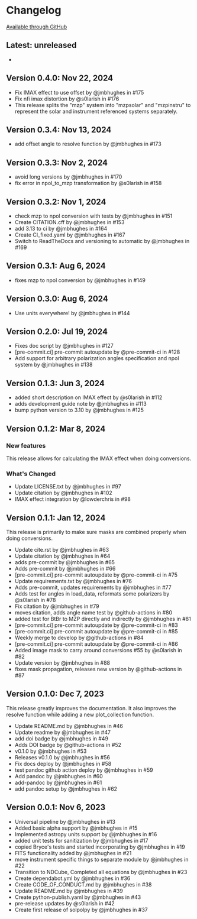 # Changelog

[Available through GitHub](https://github.com/punch-mission/solpolpy/releases)

## Latest: unreleased

-

## Version 0.4.0: Nov 22, 2024

- Fix IMAX effect to use offset by @jmbhughes in #175
- Fix nfi imax distortion by @s0larish in #176
- This release splits the "mzp" system into "mzpsolar" and "mzpinstru" to represent the solar and instrument referenced systems separately.

## Version 0.3.4: Nov 13, 2024

- add offset angle to resolve function by @jmbhughes in #173

## Version 0.3.3: Nov 2, 2024

- avoid long versions by @jmbhughes in #170
- fix error in npol_to_mzp transformation by @s0larish in #158

## Version 0.3.2: Nov 1, 2024

- check mzp to npol conversion with tests by @jmbhughes in #151
- Create CITATION.cff by @jmbhughes in #153
- add 3.13 to ci by @jmbhughes in #164
- Create CI_fixed.yaml by @jmbhughes in #167
- Switch to ReadTheDocs and versioning to automatic by @jmbhughes in #169

## Version 0.3.1: Aug 6, 2024

- fixes mzp to npol conversion by @jmbhughes in #149

## Version 0.3.0: Aug 6, 2024

- Use units everywhere! by @jmbhughes in #144

## Version 0.2.0: Jul 19, 2024

- Fixes doc script by @jmbhughes in #127
- [pre-commit.ci] pre-commit autoupdate by @pre-commit-ci in #128
- Add support for arbitrary polarization angles specification and npol system by @jmbhughes in #138

## Version 0.1.3: Jun 3, 2024

- added short description on IMAX effect by @s0larish in #112
- adds development guide note by @jmbhughes in #113
- bump python version to 3.10 by @jmbhughes in #125

## Version 0.1.2: Mar 8, 2024

### New features

This release allows for calculating the IMAX effect when doing conversions.

### What's Changed

- Update LICENSE.txt by @jmbhughes in #97
- Update citation by @jmbhughes in #102
- IMAX effect integration by @lowderchris in #98

## Version 0.1.1: Jan 12, 2024

This release is primarily to make sure masks are combined properly when doing conversions.

- Update cite.rst by @jmbhughes in #63
- Update citation by @jmbhughes in #64
- adds pre-commit by @jmbhughes in #65
- Adds pre-commit by @jmbhughes in #66
- [pre-commit.ci] pre-commit autoupdate by @pre-commit-ci in #75
- Update requirements.txt by @jmbhughes in #76
- Adds pre-commit, updates requirements by @jmbhughes in #77
- Adds test for angles in load_data, reformats some polarizers by @s0larish in #78
- Fix citation by @jmbhughes in #79
- moves citation, adds angle name test by @github-actions in #80
- added test for BtBr to MZP directly and indirectly by @jmbhughes in #81
- [pre-commit.ci] pre-commit autoupdate by @pre-commit-ci in #83
- [pre-commit.ci] pre-commit autoupdate by @pre-commit-ci in #85
- Weekly merge to develop by @github-actions in #84
- [pre-commit.ci] pre-commit autoupdate by @pre-commit-ci in #86
- Added image mask to carry around conversions #55 by @s0larish in #82
- Update version by @jmbhughes in #88
- fixes mask propagation, releases new version by @github-actions in #87

## Version 0.1.0: Dec 7, 2023

This release greatly improves the documentation. It also improves the resolve function while adding a new plot_collection function.

- Update README.md by @jmbhughes in #46
- Update readme by @jmbhughes in #47
- add doi badge by @jmbhughes in #49
- Adds DOI badge by @github-actions in #52
- v0.1.0 by @jmbhughes in #53
- Releases v0.1.0 by @jmbhughes in #56
- Fix docs deploy by @jmbhughes in #58
- test pandoc github action deploy by @jmbhughes in #59
- Add pandoc by @jmbhughes in #60
- add-pandoc by @jmbhughes in #61
- add pandoc setup by @jmbhughes in #62

## Version 0.0.1: Nov 6, 2023

- Universal pipeline by @jmbhughes in #13
- Added basic alpha support by @jmbhughes in #15
- Implemented astropy units support by @jmbhughes in #16
- added unit tests for sanitization by @jmbhughes in #17
- copied Bryce's tests and started incorporating by @jmbhughes in #19
- FITS functionality added by @jmbhughes in #21
- move instrument specific things to separate module by @jmbhughes in #22
- Transition to NDCube, Completed all equations by @jmbhughes in #23
- Create dependabot.yml by @jmbhughes in #36
- Create CODE_OF_CONDUCT.md by @jmbhughes in #38
- Update README.md by @jmbhughes in #39
- Create python-publish.yaml by @jmbhughes in #43
- pre-release updates by @s0larish in #42
- Create first release of solpolpy by @jmbhughes in #37
